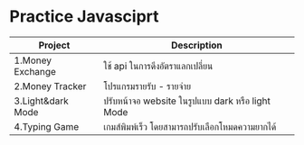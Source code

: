 # Practice Javasciprt

|Project| Description |
|---------|-----------|
|1.Money Exchange | ใช้ api ในการดึงอัตราแลกเปลี่ยน |
|2.Money Tracker | โปรแกรมรายรับ - รายจ่าย |
|3.Light&dark Mode | ปรับหน้าจอ website ในรูปแบบ dark หรือ light Mode|
|4.Typing Game | เกมส์พิมพ์เร็ว โดยสามารถปรับเลือกโหมดความยากได้ |
